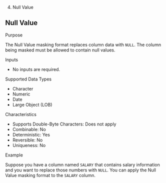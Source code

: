   4. Null Value

## Null Value

Purpose

The Null Value masking format replaces column data with `NULL`. The column
being masked must be allowed to contain null values.

Inputs

  * No inputs are required.

Supported Data Types

  * Character
  * Numeric
  * Date
  * Large Object (LOB)

Characteristics

  * Supports Double-Byte Characters: Does not apply
  * Combinable: No
  * Deterministic: Yes
  * Reversible: No
  * Uniqueness: No

Example

Suppose you have a column named `SALARY` that contains salary information and
you want to replace those numbers with `NULL`. You can apply the Null Value
masking format to the `SALARY` column.

